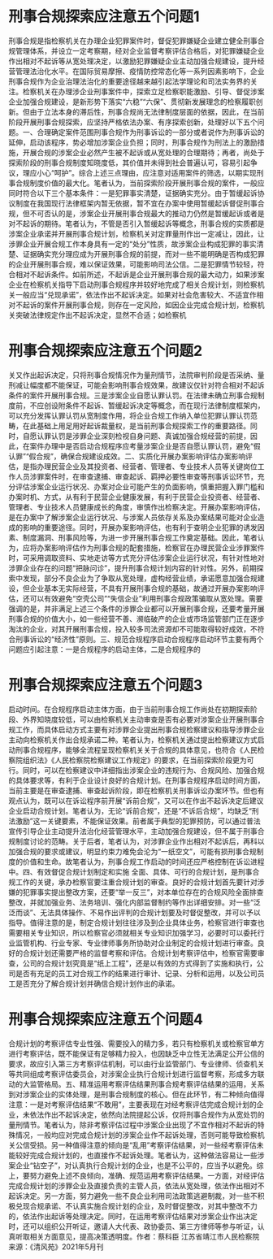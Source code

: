 # 刑事合规探索应注意五个问题1

刑事合规是指检察机关在办理企业犯罪案件时，督促犯罪嫌疑企业建立健全刑事合规管理体系，并设立一定考察期，经对企业监督考察评估合格后，对犯罪嫌疑企业作出相对不起诉等从宽处理决定，以激励犯罪嫌疑企业主动加强合规建设，提升经营管理法治化水平。在国际贸易摩擦、疫情防控常态化等一系列因素影响下，企业刑事合规作为企业治理法治化的重要途径越来越引起法学理论和司法实务界的关注。检察机关在办理涉企业刑事案件中，探索立足检察职能激励、引导、督促涉案企业加强合规建设，是新形势下落实“六稳”“六保”、贯彻新发展理念的检察履职创新。但由于立法本身的滞后性，刑事合规尚无法律制度层面的依据，因此，在当前阶段开展刑事合规探索，应坚持严格依法办案、有序探索创新，处理好以下五个问题。一、合理确定案件范围刑事合规作为刑事诉讼的一部分或者说作为刑事诉讼的延伸，启动该程序，势必增加涉案企业负担；同时，刑事合规作为刑法上的激励措施，开展合规的涉案企业必然产生被不起诉或从宽处理的合理期待；再者，尚处于探索阶段的刑事合规制度知晓度低，其价值并未得到社会普遍认可，容易引起争议，理应小心“呵护”。综合上述三点理由，应注意对适用案件的筛选，以期实现刑事合规制度价值的最大化。笔者认为，当前探索阶段开展刑事合规的案件，一般应同时符合以下三个基本条件：一是犯罪事实清楚，证据确实充分。由于暂缓起诉协议制度在我国现行法律框架内暂无依据，暂不宜在办案中使用暂缓起诉督促刑事合规，但不可否认的是，涉案企业开展刑事合规最大的推动力仍然是暂缓起诉或者是对不起诉的期待。笔者认为，不管是否引入暂缓起诉等概念，刑事合规的实质都是涉案企业承诺并开展刑事合规计划，检察机关对定罪量刑作出一定减让，因此，让涉罪企业开展合规工作本身具有一定的“处分”性质，故涉案企业构成犯罪的事实清楚、证据确实充分理应成为开展刑事合规的前提，而对一些不能明确是否构成犯罪的企业开展刑事合规，难以保证效果，可能影响司法公信。二是犯罪情节较轻，符合相对不起诉条件。如前所述，不起诉是企业开展刑事合规的最大动力，如果涉案企业在检察机关指导下启动刑事合规程序并较好地完成了相关合规计划，则检察机关一般应当“兑现承诺”，依法作出不起诉决定。如果对社会危害较大、不适宜作相对不起诉的案件开展刑事合规，则存在一定风险，如因企业完成合规计划，检察机关突破法律规定作出不起诉决定，显然不合适；如检察机

# 刑事合规探索应注意五个问题2

关又作出起诉决定，只将刑事合规情况作为量刑情节，法院审判阶段是否采纳、量刑减让幅度都不能保证，可能会影响刑事合规效果，故建议仅针对符合相对不起诉条件的案件开展刑事合规。三是涉案企业自愿认罪认罚。在法律未确立刑事合规制度前，不应创设附条件不起诉、暂缓起诉决定等概念，而在现行法律制度框架内，可以充分发挥认罪认罚从宽制度作用，将企业合规工作纳入单位犯罪认罪认罚范畴，在此基础上用足用好起诉裁量权，是当前刑事合规探索工作的重要路径。同时，自愿认罪认罚是涉罪企业深刻检视自身问题、真诚加强合规经营的前提，因此，在案件办理中是否启动合规程序应考量涉案企业是否自愿认罪认罚，避免“假认罪”“假合规”，确保合规建设成效。二、实质化开展办案影响评估办案影响评估，是指办理民营企业及其投资者、经营者、管理者、专业技术人员等关键岗位工作人员涉罪案件时，在审查逮捕、审查起诉、羁押必要性审查等刑事诉讼环节，充分评估涉案企业运行状况、办案对企业可能产生的负面影响，慎重把握入罪门槛和办案时机、方式，从有利于民营企业健康发展，有利于民营企业投资者、经营者、管理者、专业技术人员健康成长的角度，审慎作出检察决定。开展办案影响评估，是在办案中了解涉案企业运行状况、与涉案人员依存关系及办案结果可能对企业造成的影响的重要途径。同时，开展办案影响评估，也有利于查明企业犯罪的诱发因素、制度漏洞、刑事风险等，为进一步开展刑事合规工作奠定基础。因此，笔者认为，应将办案影响评估作为刑事合规的配套措施，检察官在办理民营企业涉罪案件时，可采用调取资料、实地走访等方式充分评估涉案企业运行状况，有针对性地对涉罪企业存在的问题“把脉问诊”，提升刑事合规计划内容的针对性。另外，前期探索中发现，部分不良企业为了争取从宽处理，虚构经营业绩，承诺愿意加强合规建设，但企业基本无实际经营，不具有开展刑事合规的基础，故通过开展办案影响评估，还可以有效避免“空壳公司”“失信企业”利用刑事合规政策骗取从宽处理。需要强调的是，并非满足上述三个条件的涉罪企业都可以开展刑事合规，还要考量开展刑事合规的价值大小，如一些经营不善、濒临破产的企业或市场监管部门正在逐步淘汰的企业，对其开展刑事合规，投入较多司法资源却不可能取得较好成效，不符合刑事诉讼的“经济性”原则。三、规范合规程序启动合规程序启动环节主要有两个问题应引起注意：一是合规程序的启动主体，二是合规程序的

# 刑事合规探索应注意五个问题3

启动时间。在合规程序启动主体方面，由于当前刑事合规工作尚处在初期探索阶段、外界知晓度较低，可以由检察机关主动审查是否有必要对涉案企业开展刑事合规工作，而具体启动方式主要有对涉罪企业提出刑事合规检察建议和指导涉罪企业主动向检察机关作出合规承诺二种。笔者认为，检察机关通过提出检察建议方式启动刑事合规程序，能够全流程呈现检察机关关于合规的具体意见，也符合《人民检察院组织法》《人民检察院检察建议工作规定》的要求，在当前探索阶段更为可行。同时，可以在检察建议中详细指出涉案企业的违规行为、合规风险、加强合规的具体要求等，有利于企业设计良好的合规计划。在刑事合规程序启动时间方面，当前主要是在审查逮捕、审查起诉阶段，即在检察机关刑事诉讼办案环节。但也有观点认为，既可以在诉讼程序前开展“诉前合规”，又可以在作出不起诉决定后建议企业启动合规计划。笔者认为，无论“诉前合规”，还是“不诉后合规”，均缺乏“刑法激励”这一关键要素，不能保证效果。前者属于典型的犯罪预防，可以通过普法宣传引导企业主动提升法治化经营管理水平，主动加强合规建设，但不属于刑事合规制度讨论的范畴。关于后者，笔者认为，对涉罪企业作出相对不起诉后，再科以加强合规的要求或建议，明显约束力难免会沦为“一纸空文”，可能有损刑事合规制度的价值和生命。故笔者认为，刑事合规工作启动的时间还应严格控制在诉讼进程中。四、有效督促合规计划制定和实施 全面、具体、可行的合规计划，是刑事合规工作的关键，承办检察官要注重合规计划的审查。良好的合规计划首先要针对涉嫌的犯罪事实提出整改方案，还要“举一反三”，对本单位存在的合规风险全面排查整改，并就加强业务、法务培训、强化内部监督制约等作出详细安排。对一些“泛泛而谈”、无法具体操作、不易作出评判的合规计划要及时督促整改，并可以予以指导。值得注意的是，制定合规计划往往涉及到企业具体业务，检察官进行审查也需要相关专业知识，所以检察官必须就相关专业知识加强学习，必要时可以委托行业监管机构、行业专家、专业律师事务所协助对企业制定的合规计划进行审查。良好的合规计划还需要严格的监督考察和评估。合规计划考察评估中，检察官需要审查，公司的合规计划究竟是“纸上工程”，还是以有效的方式得到了实施和执行，公司是否有充足的员工对合规工作的结果进行审计、记录、分析和运用，以及公司员工是否充分了解合规计划并确信合规计划作出的承诺。

# 刑事合规探索应注意五个问题4

合规计划的考察评估专业性强、需要投入的精力多，若只有检察机关或检察官单方进行考察评估，既不能保证有足够精力投入，也因缺乏中立性无法满足公开公信的要求，故应引入第三方考察评估机制，可以由行业监管部门、专业律师、侦查机关等共同组成考察评估委员会，对涉案企业执行合规计划进行监督考察，形成多方联动的大监管格局。五、精准运用考察评估结果刑事合规考察评估结果的运用，关系到对涉案企业的实体处理，是刑事合规制度的核心。但在此环节，有二种倾向值得注意：一是对考察评估结果“不敢用”，主要表现在对经考察评估完成合规计划的企业，未依法作出不起诉决定，依然向法院提起公诉，仅将刑事合规作为从宽处罚的量刑情节。笔者认为，除非考察评估过程中涉案企业出现了不宜作相对不起诉的特殊情况，一般均应对完成合规计划的涉案企业作不起诉处理，否则可能导致检察机关公信受损。另一种值得注意的倾向是“乱用”考察评估结果，对一些经考察评估未能较好完成合规计划的，也直接作不起诉处理。笔者认为，这种做法容易让一些涉案企业“钻空子”，对认真执行合规计划的企业，也是不公平的，应当予以避免。综上，要努力避免上述不良倾向，准确、规范运用考察评估结果。一方面，对经评估完成合规计划的涉罪企业及直接负责的主管人员，依法从宽处理，依法作出相对不起诉决定。另一方面，努力避免一些不良企业利用司法政策逃避制裁，对一些不积极兑现合规承诺、不认真实施合规计划的企业，及时督促整改，对其中整改不力的，依法作出起诉等处理决定。同时，在运用考察评估结果对涉案企业作出决定时，还可以组织公开听证，邀请人大代表、政协委员、第三方律师等参与听证，认真听取相关方面意见，提高决策透明度。作者：蔡科臣 江苏省靖江市人民检察院来源：《清风苑》2021年5月刊

